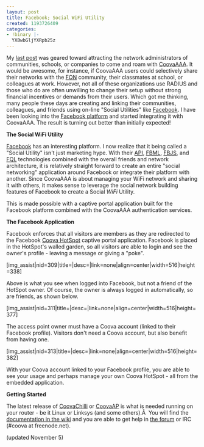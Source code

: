 ```yaml
---
layout: post
title: Facebook; Social WiFi Utility
created: 1193726409
categories:
- !binary |-
  YXBwbGljYXRpb25z
---
```

My <a href="/node/92">last post</a> was geared toward attracting the network administrators of communities, schools, or companies to come and roam with <a href="/CoovaAAA">CoovaAAA</a>. It would be awesome, for instance, if CoovaAAA users could selectively share their networks with the <a href="http://www.fon.com/en/">FON</a> community, their classmates at school, or colleagues at work. However, not all of these organizations use RADIUS and those who do are often unwilling to change their setup without strong financial incentives or demands from their users. Which got me thinking, many people these days are creating and linking their communities, colleagues, and friends using on-line "Social Utilities" like <a href="http://www.facebook.com/">Facebook</a>. I have been looking into the <a href="http://developers.facebook.com/">Facebook platform</a> and started integrating it with CoovaAAA. The result is turning out better than initially expected!

<strong>The Social WiFi Utility</strong>

<a href="http://www.facebook.com/">Facebook</a> has an interesting platform. I now realize that it being called a "Social Utility" isn't just marketing hype. With their <a href="http://wiki.developers.facebook.com/index.php/API">API</a>, <a href="http://wiki.developers.facebook.com/index.php/FBML">FBML</a>, <a href="http://wiki.developers.facebook.com/index.php/FBJS">FBJS</a>, and <a href="http://wiki.developers.facebook.com/index.php/FQL">FQL</a> technologies combined with the overall friends and network architecture, it is relatively straight forward to create an entire "social networking" application around Facebook or integrate their platform with another. Since CoovaAAA is about managing your WiFi network and sharing it with others, it makes sense to leverage the social network building features of Facebook to create a Social <em>WiFi</em> Utility.

This is made possible with a captive portal application built for the Facebook platform combined with the CoovaAAA authentication services.

<strong>The Facebook Application</strong>

Facebook enforces that all visitors are members as they are redirected to the Facebook <a href="http://www.facebook.com/apps/application.php?id=7108185615">Coova HotSpot</a> captive portal application. Facebook is placed in the HotSpot's walled garden, so all visitors are able to login and see the owner's profile - leaving a message or giving a "poke".

[img_assist|nid=309|title=|desc=|link=none|align=center|width=516|height=338]

Above is what you see when logged into Facebook, but not a friend of the HotSpot owner. Of course, the owner is always logged in automatically, so are friends, as shown below.

[img_assist|nid=311|title=|desc=|link=none|align=center|width=516|height=377]

The access point owner must have a Coova account (linked to their Facebook profile). Visitors don't need a Coova account, but also benefit from having one.

[img_assist|nid=313|title=|desc=|link=none|align=center|width=516|height=382]

With your Coova account linked to your Facebook profile, you are able to see your usage and perhaps manage your own Coova HotSpot - all from the embedded application.

<strong>Getting Started</strong>

The latest release of <a href="/CoovaChilli">CoovaChilli</a> or <a href="/CoovaAP">CoovaAP</a> is what is needed running on your router - be it Linux or Linksys (and some others).Â  You will find the <a href="/CoovaAAA/Facebook">documentation in the wiki</a> and you are able to get help in <a href="/forum/">the forum</a> or IRC (#coova at freenode.net).

(updated November 5)
